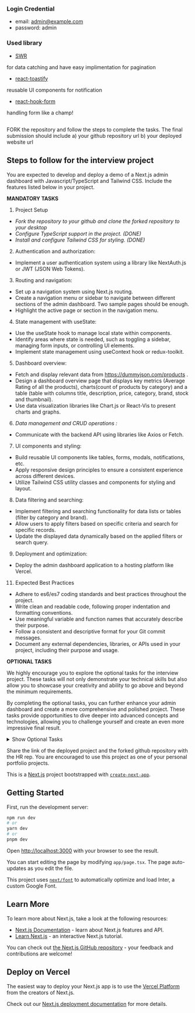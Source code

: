 ### Login Credential

- email: admin@example.com
- password: admin

### Used library

- [SWR](https://swr.vercel.app/)

for data catching and have easy implimentation for pagination

- [react-toastify](https://github.com/fkhadra/react-toastify#readme)

reusable UI components for notification

- [react-hook-form](https://react-hook-form.com/get-started)

handling form like a champ!

##

FORK the repository and follow the steps to complete the tasks. The final submission should include a) your github repository url b) your deployed website url

## Steps to follow for the interview project

You are expected to develop and deploy a demo of a Next.js admin dashboard with Javascript/TypeScript and Tailwind CSS. Include the features listed below in your project.

**MANDATORY TASKS**

1. Project Setup

- _Fork the repository to your github and clone the forked repository to your desktop_
- _Configure TypeScript support in the project. (DONE)_
- _Install and configure Tailwind CSS for styling. (DONE)_

2. Authentication and authorization:

- Implement a user authentication system using a library like NextAuth.js or JWT (JSON Web Tokens).

3. Routing and navigation:

- Set up a navigation system using Next.js routing.
- Create a navigation menu or sidebar to navigate between different sections of the admin dashboard. Two sample pages should be enough.
- Highlight the active page or section in the navigation menu.

4. State management with useState:

- Use the useState hook to manage local state within components.
- Identify areas where state is needed, such as toggling a sidebar, managing form inputs, or controlling UI elements.
- Implement state management using useContext hook or redux-toolkit.

5. Dashboard overview:

- Fetch and display relevant data from https://dummyjson.com/products .
- Design a dashboard overview page that displays key metrics (Average Rating of all the products), charts(count of products by category) and a table (table with columns title, description, price, category, brand, stock and thumbnail).
- Use data visualization libraries like Chart.js or React-Vis to present charts and graphs.

6. _Data management and CRUD operations :_

- Communicate with the backend API using libraries like Axios or Fetch.

7. UI components and styling:

- Build reusable UI components like tables, forms, modals, notifications, etc.
- Apply responsive design principles to ensure a consistent experience across different devices.
- Utilize Tailwind CSS utility classes and components for styling and layout.

8. Data filtering and searching:

- Implement filtering and searching functionality for data lists or tables (filter by category and brand).
- Allow users to apply filters based on specific criteria and search for specific records.
- Update the displayed data dynamically based on the applied filters or search query.

9.  Deployment and optimization:

- Deploy the admin dashboard application to a hosting platform like Vercel.

11. Expected Best Practices

- Adhere to es6/es7 coding standards and best practices throughout the project.
- Write clean and readable code, following proper indentation and formatting conventions.
- Use meaningful variable and function names that accurately describe their purpose.
- Follow a consistent and descriptive format for your Git commit messages.
- Document any external dependencies, libraries, or APIs used in your project, including their purpose and usage.

**OPTIONAL TASKS**

We highly encourage you to explore the optional tasks for the interview project. These tasks will not only demonstrate your technical skills but also allow you to showcase your creativity and ability to go above and beyond the minimum requirements.

By completing the optional tasks, you can further enhance your admin dashboard and create a more comprehensive and polished project. These tasks provide opportunities to dive deeper into advanced concepts and technologies, allowing you to challenge yourself and create an even more impressive final result.

<details>
  <summary>Show Optional Tasks</summary>
  
    Authentication and authorization:
    - *Define different user roles and permissions for accessing different parts of the admin dashboard. (OPTIONAL)*
    - *Restrict access to certain routes or components based on user roles and permissions. (OPTIONAL)*
    
    State management with useState:
    - *Implement state variables and corresponding update functions using useState in the relevant components. (OPTIONAL)*
    
    Data management and CRUD operations:
    - *Create data management pages for entities such as sample users, products, orders, etc. (OPTIONAL)*
    - *Implement CRUD (Create, Read, Update, Delete) functionality for these entities. (OPTIONAL)*
    - *Use forms and input validation to ensure data integrity. (OPTIONAL)*
    
    Theme functionality:
    - *Implement a theme switcher that allows users to switch between light and dark themes. (OPTIONAL)*
    - *Use the useState hook to manage the current theme state. (OPTIONAL)*
    - *Apply different CSS classes or styles based on the selected theme. (OPTIONAL)*
    - *Persist the theme preference in local storage or cookies for a consistent theme across sessions. (OPTION*AL)
    
    Deployment and optimization:
    - *Optimize the application for performance, including code splitting, lazy loading, and caching. (OPTIONAL)*
    - *Implement server-side rendering (SSR) or static site generation (SSG) for improved initial loading speed. (OPTIONAL)*

</details>

Share the link of the deployed project and the forked github repository with the HR rep. You are encouraged to use this project as one of your personal portfolio projects.

This is a [Next.js](https://nextjs.org/) project bootstrapped with [`create-next-app`](https://github.com/vercel/next.js/tree/canary/packages/create-next-app).

## Getting Started

First, run the development server:

```bash
npm run dev
# or
yarn dev
# or
pnpm dev
```

Open [http://localhost:3000](http://localhost:3000) with your browser to see the result.

You can start editing the page by modifying `app/page.tsx`. The page auto-updates as you edit the file.

This project uses [`next/font`](https://nextjs.org/docs/basic-features/font-optimization) to automatically optimize and load Inter, a custom Google Font.

## Learn More

To learn more about Next.js, take a look at the following resources:

- [Next.js Documentation](https://nextjs.org/docs) - learn about Next.js features and API.
- [Learn Next.js](https://nextjs.org/learn) - an interactive Next.js tutorial.

You can check out [the Next.js GitHub repository](https://github.com/vercel/next.js/) - your feedback and contributions are welcome!

## Deploy on Vercel

The easiest way to deploy your Next.js app is to use the [Vercel Platform](https://vercel.com/new?utm_medium=default-template&filter=next.js&utm_source=create-next-app&utm_campaign=create-next-app-readme) from the creators of Next.js.

Check out our [Next.js deployment documentation](https://nextjs.org/docs/deployment) for more details.
